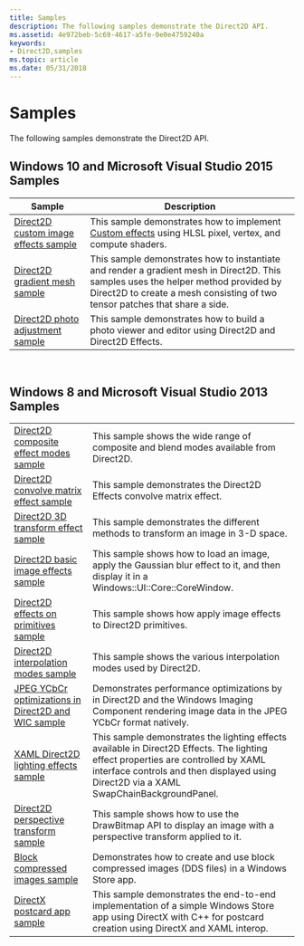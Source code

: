 ```yaml
---
title: Samples
description: The following samples demonstrate the Direct2D API.
ms.assetid: 4e972beb-5c69-4617-a5fe-0e0e4759240a
keywords:
- Direct2D,samples
ms.topic: article
ms.date: 05/31/2018
---
```


# Samples

The following samples demonstrate the Direct2D API.

## Windows 10 and Microsoft Visual Studio 2015 Samples



| Sample                                                                                  | Description                                                                                                                                                                                                       |
|-----------------------------------------------------------------------------------------|-------------------------------------------------------------------------------------------------------------------------------------------------------------------------------------------------------------------|
| [Direct2D custom image effects sample](https://go.microsoft.com/fwlink/p/?LinkId=620531) | This sample demonstrates how to implement [Custom effects](custom-effects.md) using HLSL pixel, vertex, and compute shaders.                                                                                     |
| [Direct2D gradient mesh sample](https://go.microsoft.com/fwlink/p/?LinkId=620532)        | This sample demonstrates how to instantiate and render a gradient mesh in Direct2D. This samples uses the helper method provided by Direct2D to create a mesh consisting of two tensor patches that share a side. |
| [Direct2D photo adjustment sample](https://go.microsoft.com/fwlink/p/?LinkId=620533)     | This sample demonstrates how to build a photo viewer and editor using Direct2D and Direct2D Effects.                                                                                                              |



 

## Windows 8 and Microsoft Visual Studio 2013 Samples



|                                                                                                                          |                                                                                                                                                                                                                              |
|--------------------------------------------------------------------------------------------------------------------------|------------------------------------------------------------------------------------------------------------------------------------------------------------------------------------------------------------------------------|
| [Direct2D composite effect modes sample](https://code.msdn.microsoft.com/Direct2D-Image-Effects-4819dc5b)                | This sample shows the wide range of composite and blend modes available from Direct2D.                                                                                                                                       |
| [Direct2D convolve matrix effect sample](https://code.msdn.microsoft.com/Direct2D-convolve-matrix-a9846184)              | This sample demonstrates the Direct2D Effects convolve matrix effect.                                                                                                                                                        |
| [Direct2D 3D transform effect sample](https://code.msdn.microsoft.com/Direct2D-3D-transform-327c1e33)                    | This sample demonstrates the different methods to transform an image in 3-D space.                                                                                                                                           |
| [Direct2D basic image effects sample](https://code.msdn.microsoft.com/Direct2D-basic-image-6b4b1a26)                     | This sample shows how to load an image, apply the Gaussian blur effect to it, and then display it in a Windows::UI::Core::CoreWindow.                                                                                        |
| [Direct2D effects on primitives sample](https://code.msdn.microsoft.com/Direct2D-effects-on-643e3812)                    | This sample shows how apply image effects to Direct2D primitives.                                                                                                                                                            |
| [Direct2D interpolation modes sample](https://code.msdn.microsoft.com/Direct2D-interpolation-0fa5420a)                   | This sample shows the various interpolation modes used by Direct2D.                                                                                                                                                          |
| [JPEG YCbCr optimizations in Direct2D and WIC sample](https://code.msdn.microsoft.com/JPEG-YCbCr-optimizations-7472183d) | Demonstrates performance optimizations by in Direct2D and the Windows Imaging Component rendering image data in the JPEG YCbCr format natively.                                                                              |
| [XAML Direct2D lighting effects sample](https://code.msdn.microsoft.com/Direct2D-lighting-effects-e0801da3)              | This sample demonstrates the lighting effects available in Direct2D Effects. The lighting effect properties are controlled by XAML interface controls and then displayed using Direct2D via a XAML SwapChainBackgroundPanel. |
| [Direct2D perspective transform sample](https://code.msdn.microsoft.com/Direct2D-perspective-7db78f51)                   | This sample shows how to use the DrawBitmap API to display an image with a perspective transform applied to it.                                                                                                              |
| [Block compressed images sample](https://code.msdn.microsoft.com/BlockCompressedImages-19830098)                         | Demonstrates how to create and use block compressed images (DDS files) in a Windows Store app.                                                                                                                               |
| [DirectX postcard app sample](https://code.msdn.microsoft.com/DirectX-postcard-app-sample-0936685f)                      | This sample demonstrates the end-to-end implementation of a simple Windows Store app using DirectX with C++ for postcard creation using DirectX and XAML interop.                                                            |



 

 

 





